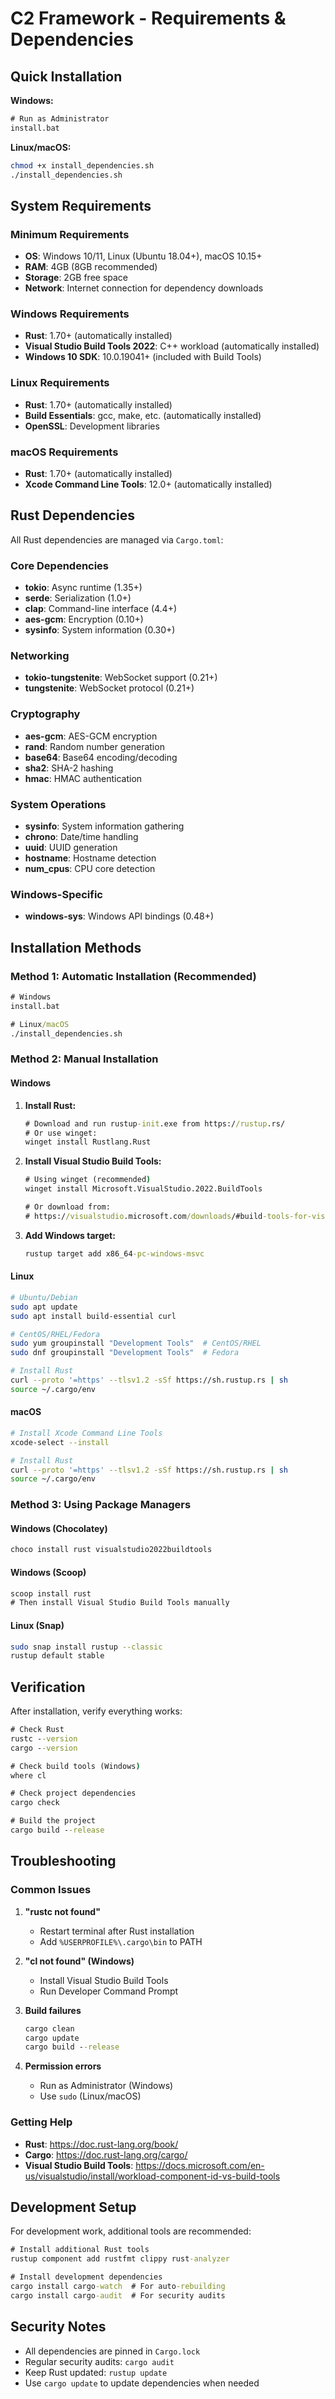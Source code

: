 # C2 Framework - Requirements & Dependencies

## Quick Installation

**Windows:**
```cmd
# Run as Administrator
install.bat
```

**Linux/macOS:**
```bash
chmod +x install_dependencies.sh
./install_dependencies.sh
```

## System Requirements

### Minimum Requirements
- **OS**: Windows 10/11, Linux (Ubuntu 18.04+), macOS 10.15+
- **RAM**: 4GB (8GB recommended)
- **Storage**: 2GB free space
- **Network**: Internet connection for dependency downloads

### Windows Requirements
- **Rust**: 1.70+ (automatically installed)
- **Visual Studio Build Tools 2022**: C++ workload (automatically installed)
- **Windows 10 SDK**: 10.0.19041+ (included with Build Tools)

### Linux Requirements
- **Rust**: 1.70+ (automatically installed)
- **Build Essentials**: gcc, make, etc. (automatically installed)
- **OpenSSL**: Development libraries

### macOS Requirements
- **Rust**: 1.70+ (automatically installed)
- **Xcode Command Line Tools**: 12.0+ (automatically installed)

## Rust Dependencies

All Rust dependencies are managed via `Cargo.toml`:

### Core Dependencies
- **tokio**: Async runtime (1.35+)
- **serde**: Serialization (1.0+)
- **clap**: Command-line interface (4.4+)
- **aes-gcm**: Encryption (0.10+)
- **sysinfo**: System information (0.30+)

### Networking
- **tokio-tungstenite**: WebSocket support (0.21+)
- **tungstenite**: WebSocket protocol (0.21+)

### Cryptography
- **aes-gcm**: AES-GCM encryption
- **rand**: Random number generation
- **base64**: Base64 encoding/decoding
- **sha2**: SHA-2 hashing
- **hmac**: HMAC authentication

### System Operations
- **sysinfo**: System information gathering
- **chrono**: Date/time handling
- **uuid**: UUID generation
- **hostname**: Hostname detection
- **num_cpus**: CPU core detection

### Windows-Specific
- **windows-sys**: Windows API bindings (0.48+)

## Installation Methods

### Method 1: Automatic Installation (Recommended)
```cmd
# Windows
install.bat

# Linux/macOS
./install_dependencies.sh
```

### Method 2: Manual Installation

#### Windows
1. **Install Rust:**
   ```cmd
   # Download and run rustup-init.exe from https://rustup.rs/
   # Or use winget:
   winget install Rustlang.Rust
   ```

2. **Install Visual Studio Build Tools:**
   ```cmd
   # Using winget (recommended)
   winget install Microsoft.VisualStudio.2022.BuildTools
   
   # Or download from:
   # https://visualstudio.microsoft.com/downloads/#build-tools-for-visual-studio-2022
   ```

3. **Add Windows target:**
   ```cmd
   rustup target add x86_64-pc-windows-msvc
   ```

#### Linux
```bash
# Ubuntu/Debian
sudo apt update
sudo apt install build-essential curl

# CentOS/RHEL/Fedora
sudo yum groupinstall "Development Tools"  # CentOS/RHEL
sudo dnf groupinstall "Development Tools"  # Fedora

# Install Rust
curl --proto '=https' --tlsv1.2 -sSf https://sh.rustup.rs | sh
source ~/.cargo/env
```

#### macOS
```bash
# Install Xcode Command Line Tools
xcode-select --install

# Install Rust
curl --proto '=https' --tlsv1.2 -sSf https://sh.rustup.rs | sh
source ~/.cargo/env
```

### Method 3: Using Package Managers

#### Windows (Chocolatey)
```cmd
choco install rust visualstudio2022buildtools
```

#### Windows (Scoop)
```cmd
scoop install rust
# Then install Visual Studio Build Tools manually
```

#### Linux (Snap)
```bash
sudo snap install rustup --classic
rustup default stable
```

## Verification

After installation, verify everything works:

```cmd
# Check Rust
rustc --version
cargo --version

# Check build tools (Windows)
where cl

# Check project dependencies
cargo check

# Build the project
cargo build --release
```

## Troubleshooting

### Common Issues

1. **"rustc not found"**
   - Restart terminal after Rust installation
   - Add `%USERPROFILE%\.cargo\bin` to PATH

2. **"cl not found" (Windows)**
   - Install Visual Studio Build Tools
   - Run Developer Command Prompt

3. **Build failures**
   ```cmd
   cargo clean
   cargo update
   cargo build --release
   ```

4. **Permission errors**
   - Run as Administrator (Windows)
   - Use `sudo` (Linux/macOS)

### Getting Help

- **Rust**: https://doc.rust-lang.org/book/
- **Cargo**: https://doc.rust-lang.org/cargo/
- **Visual Studio Build Tools**: https://docs.microsoft.com/en-us/visualstudio/install/workload-component-id-vs-build-tools

## Development Setup

For development work, additional tools are recommended:

```cmd
# Install additional Rust tools
rustup component add rustfmt clippy rust-analyzer

# Install development dependencies
cargo install cargo-watch  # For auto-rebuilding
cargo install cargo-audit  # For security audits
```

## Security Notes

- All dependencies are pinned in `Cargo.lock`
- Regular security audits: `cargo audit`
- Keep Rust updated: `rustup update`
- Use `cargo update` to update dependencies when needed 
